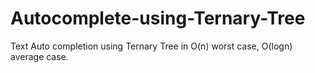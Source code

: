 # Autocomplete-using-Ternary-Tree
Text Auto completion using Ternary Tree in O(n) worst case, O(logn) average case.
